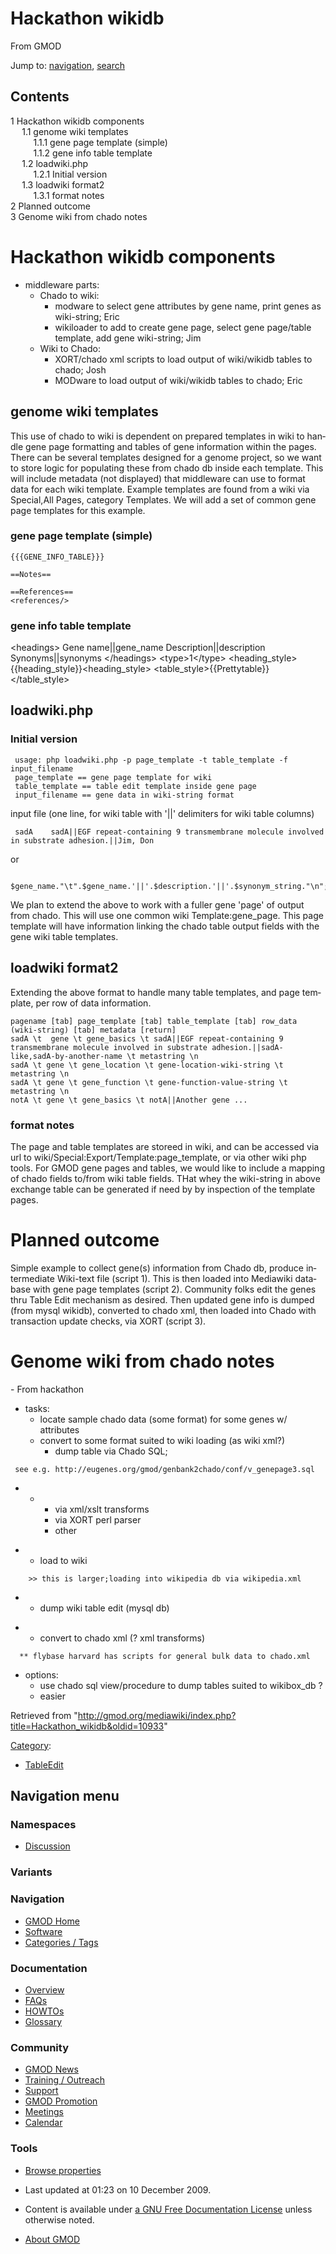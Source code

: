 <div id="mw-page-base" class="noprint">

</div>

<div id="mw-head-base" class="noprint">

</div>

<div id="content" class="mw-body" role="main">

<span id="top"></span>

<div id="mw-js-message" style="display:none;">

</div>



# <span dir="auto">Hackathon wikidb</span>

<div id="bodyContent">

<div id="siteSub">

From GMOD

</div>

<div id="contentSub">

</div>

<div id="jump-to-nav" class="mw-jump">

Jump to: [navigation](#mw-navigation), [search](#p-search)

</div>

<div id="mw-content-text" class="mw-content-ltr" lang="en" dir="ltr">

<div id="toc" class="toc">

<div id="toctitle">

## Contents

</div>

- [<span class="tocnumber">1</span> <span class="toctext">Hackathon
  wikidb components</span>](#Hackathon_wikidb_components)
  - [<span class="tocnumber">1.1</span> <span class="toctext">genome
    wiki templates</span>](#genome_wiki_templates)
    - [<span class="tocnumber">1.1.1</span> <span class="toctext">gene
      page template (simple)</span>](#gene_page_template_.28simple.29)
    - [<span class="tocnumber">1.1.2</span> <span class="toctext">gene
      info table template</span>](#gene_info_table_template)
  - [<span class="tocnumber">1.2</span>
    <span class="toctext">loadwiki.php</span>](#loadwiki.php)
    - [<span class="tocnumber">1.2.1</span>
      <span class="toctext">Initial version</span>](#Initial_version)
  - [<span class="tocnumber">1.3</span> <span class="toctext">loadwiki
    format2</span>](#loadwiki_format2)
    - [<span class="tocnumber">1.3.1</span> <span class="toctext">format
      notes</span>](#format_notes)
- [<span class="tocnumber">2</span> <span class="toctext">Planned
  outcome</span>](#Planned_outcome)
- [<span class="tocnumber">3</span> <span class="toctext">Genome wiki
  from chado notes</span>](#Genome_wiki_from_chado_notes)

</div>

# <span id="Hackathon_wikidb_components" class="mw-headline">Hackathon wikidb components</span>

- middleware parts:
  - Chado to wiki:
    - modware to select gene attributes by gene name, print genes as
      wiki-string; Eric
    - wikiloader to add to create gene page, select gene page/table
      template, add gene wiki-string; Jim
  - Wiki to Chado:
    - XORT/chado xml scripts to load output of wiki/wikidb tables to
      chado; Josh
    - MODware to load output of wiki/wikidb tables to chado; Eric

## <span id="genome_wiki_templates" class="mw-headline">genome wiki templates</span>

This use of chado to wiki is dependent on prepared templates in wiki to
handle gene page formatting and tables of gene information within the
pages. There can be several templates designed for a genome project, so
we want to store logic for populating these from chado db inside each
template. This will include metadata (not displayed) that middleware can
use to format data for each wiki template. Example templates are found
from a wiki via Special,All Pages, category Templates. We will add a set
of common gene page templates for this example.

### <span id="gene_page_template_.28simple.29" class="mw-headline">gene page template (simple)</span>

    {{{GENE_INFO_TABLE}}}

    ==Notes== 

    ==References== 
    <references/>

### <span id="gene_info_table_template" class="mw-headline">gene info table template</span>

\<headings\> Gene name\|\|gene_name Description\|\|description
Synonyms\|\|synonyms \</headings\> \<type\>1\</type\>
\<heading_style\>{{heading_style}}\<heading_style\>
\<table_style\>{{Prettytable}}\</table_style\>

## <span id="loadwiki.php" class="mw-headline">loadwiki.php</span>

### <span id="Initial_version" class="mw-headline">Initial version</span>

     usage: php loadwiki.php -p page_template -t table_template -f input_filename
     page_template == gene page template for wiki
     table_template == table edit template inside gene page
     input_filename == gene data in wiki-string format

input file (one line, for wiki table with '\|\|' delimiters for wiki
table columns)

     sadA    sadA||EGF repeat-containing 9 transmembrane molecule involved in substrate adhesion.||Jim, Don

or

     $gene_name."\t".$gene_name.'||'.$description.'||'.$synonym_string."\n";

We plan to extend the above to work with a fuller gene 'page' of output
from chado. This will use one common wiki Template:gene_page. This page
template will have information linking the chado table output fields
with the gene wiki table templates.

## <span id="loadwiki_format2" class="mw-headline">loadwiki format2</span>

Extending the above format to handle many table templates, and page
template, per row of data information.

    pagename [tab] page_template [tab] table_template [tab] row_data (wiki-string) [tab] metadata [return]
    sadA \t  gene \t gene_basics \t sadA||EGF repeat-containing 9 transmembrane molecule involved in substrate adhesion.||sadA-like,sadA-by-another-name \t metastring \n
    sadA \t gene \t gene_location \t gene-location-wiki-string \t metastring \n
    sadA \t gene \t gene_function \t gene-function-value-string \t metastring \n 
    notA \t gene \t gene_basics \t notA||Another gene ...

### <span id="format_notes" class="mw-headline">format notes</span>

The page and table templates are storeed in wiki, and can be accessed
via url to wiki/Special:Export/Template:page_template, or via other wiki
php tools. For GMOD gene pages and tables, we would like to include a
mapping of chado fields to/from wiki table fields. THat whey the
wiki-string in above exchange table can be generated if need by by
inspection of the template pages.

# <span id="Planned_outcome" class="mw-headline">Planned outcome</span>

Simple example to collect gene(s) information from Chado db, produce
intermediate Wiki-text file (script 1). This is then loaded into
Mediawiki database with gene page templates (script 2). Community folks
edit the genes thru Table Edit mechanism as desired. Then updated gene
info is dumped (from mysql wikidb), converted to chado xml, then loaded
into Chado with transaction update checks, via XORT (script 3).

# <span id="Genome_wiki_from_chado_notes" class="mw-headline">Genome wiki from chado notes</span>

\- From hackathon

- tasks:
  - locate sample chado data (some format) for some genes w/ attributes
  - convert to some format suited to wiki loading (as wiki xml?)
    - dump table via Chado SQL;

<!-- -->

     see e.g. http://eugenes.org/gmod/genbank2chado/conf/v_genepage3.sql

- - - via xml/xslt transforms
    - via XORT perl parser
    - other

<!-- -->

- - load to wiki

<!-- -->

        >> this is larger;loading into wikipedia db via wikipedia.xml

- - dump wiki table edit (mysql db)

<!-- -->

- - convert to chado xml (? xml transforms)

<!-- -->

      ** flybase harvard has scripts for general bulk data to chado.xml

- options:
  - use chado sql view/procedure to dump tables suited to wikibox_db ?
  - easier

</div>

<div class="printfooter">

Retrieved from
"<http://gmod.org/mediawiki/index.php?title=Hackathon_wikidb&oldid=10933>"

</div>

<div id="catlinks" class="catlinks">

<div id="mw-normal-catlinks" class="mw-normal-catlinks">

[Category](Special:Categories "Special:Categories"):

- [TableEdit](Category%3ATableEdit "Category%3ATableEdit")

</div>

</div>

<div class="visualClear">

</div>

</div>

</div>

<div id="mw-navigation">

## Navigation menu

<div id="mw-head">



<div id="left-navigation">

<div id="p-namespaces" class="vectorTabs" role="navigation"
aria-labelledby="p-namespaces-label">

### Namespaces


- <span id="ca-talk"><a
  href="http://gmod.org/mediawiki/index.php?title=Talk:Hackathon_wikidb&amp;action=edit&amp;redlink=1"
  accesskey="t"
  title="Discussion about the content page [t]">Discussion</a></span>

</div>

<div id="p-variants" class="vectorMenu emptyPortlet" role="navigation"
aria-labelledby="p-variants-label">

### 

### Variants[](#)

<div class="menu">

</div>

</div>

</div>





</div>

</div>

</div>

<div id="mw-panel">

<div id="p-logo" role="banner">

<a href="Main_Page"
style="background-image: url(../images/GMOD-cogs.png);"
title="Visit the main page"></a>

</div>

<div id="p-Navigation" class="portal" role="navigation"
aria-labelledby="p-Navigation-label">

### Navigation

<div class="body">

- <span id="n-GMOD-Home">[GMOD Home](Main_Page)</span>
- <span id="n-Software">[Software](GMOD_Components)</span>
- <span id="n-Categories-.2F-Tags">[Categories /
  Tags](Categories)</span>

</div>

</div>

<div id="p-Documentation" class="portal" role="navigation"
aria-labelledby="p-Documentation-label">

### Documentation

<div class="body">

- <span id="n-Overview">[Overview](Overview)</span>
- <span id="n-FAQs">[FAQs](Category%3AFAQ)</span>
- <span id="n-HOWTOs">[HOWTOs](Category%3AHOWTO)</span>
- <span id="n-Glossary">[Glossary](Glossary)</span>

</div>

</div>

<div id="p-Community" class="portal" role="navigation"
aria-labelledby="p-Community-label">

### Community

<div class="body">

- <span id="n-GMOD-News">[GMOD News](GMOD_News)</span>
- <span id="n-Training-.2F-Outreach">[Training /
  Outreach](Training_and_Outreach)</span>
- <span id="n-Support">[Support](Support)</span>
- <span id="n-GMOD-Promotion">[GMOD Promotion](GMOD_Promotion)</span>
- <span id="n-Meetings">[Meetings](Meetings)</span>
- <span id="n-Calendar">[Calendar](Calendar)</span>

</div>

</div>

<div id="p-tb" class="portal" role="navigation"
aria-labelledby="p-tb-label">

### Tools

<div class="body">


- <span id="t-smwbrowselink"><a href="Special%3ABrowse/Hackathon_wikidb" rel="smw-browse">Browse
  properties</a></span>


</div>

</div>

</div>

</div>

<div id="footer" role="contentinfo">

- <span id="footer-info-lastmod">Last updated at 01:23 on 10 December
  2009.</span>
<!-- - <span id="footer-info-viewcount">29,522 page views.</span> -->
- <span id="footer-info-copyright">Content is available under
  <a href="http://www.gnu.org/licenses/fdl-1.3.html" class="external"
  rel="nofollow">a GNU Free Documentation License</a> unless otherwise
  noted.</span>

<!-- -->

- <span id="footer-places-about">[About
  GMOD](GMOD:About "GMOD:About")</span>

<!-- -->






</div>
